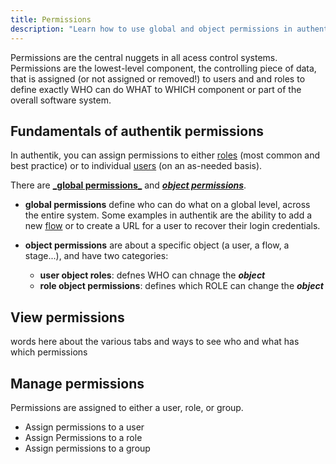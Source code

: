 ```yaml
---
title: Permissions
description: "Learn how to use global and object permissions in authentik."
---
```


Permissions are the central nuggets in all acess control systems. Permissions are the lowest-level component, the controlling piece of data, that is assigned (or not assigned or removed!) to users and and roles to define exactly WHO can do WHAT to WHICH component or part of the overall software system.

## Fundamentals of authentik permissions

In authentik, you can assign permissions to either [roles](../roles/index.mdx) (most common and best practice) or to individual [users](../user/index.mdx) (on an as-needed basis).

There are [**_global permissions**_](#global-permissions) and [**_object permissions_**](#object-permissions).

*   **global permissions** define who can do what on a global level, across the entire system. Some examples in authentik are the ability to add a new [flow](../../flow/index.md) or to create a URL for a user to recover their login credentials.

*   **object permissions** are about a specific object (a user, a flow, a stage...), and have two categories:

    *   **user object roles**: defnes WHO can chnage the **_object_**
    *   **role object permissions**: defines which ROLE can change the **_object_**

## View permissions

words here about the various tabs and ways to see who and what has which permissions

## Manage permissions

Permissions are assigned to either a user, role, or group.

*   Assign permissions to a user
*   Assign Permissions to a role
*   Assign permissions to a group


